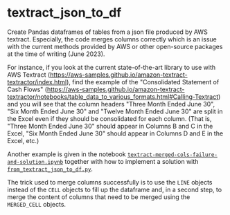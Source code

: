 # textract_json_to_df

Create Pandas dataframes of tables from a json file produced by AWS textract. Especially, the code merges columns correctly which is an issue with the current methods provided by AWS or other open-source packages at the time of writing (June 2023).

For instance, if you look at the current state-of-the-art library to use with AWS Textract (https://aws-samples.github.io/amazon-textract-textractor/index.html), find the example of the "Consolidated Statement of Cash Flows" (https://aws-samples.github.io/amazon-textract-textractor/notebooks/table_data_to_various_formats.html#Calling-Textract) and you will see that the column headers "Three Month Ended June 30", "Six Month Ended June 30" and "Twelve Month Ended June 30" are split in the Excel even if they should be consolidated for each column. (That is, "Three Month Ended June 30" should appear in Columns B and C in the Excel, "Six Month Ended June 30" should appear in Columns D and E in the Excel, etc.)

Another example is given in the notebook [`textract-merged-cols-failure-and-solution.ipynb`](https://github.com/fascani/textract_json_to_df/blob/main/textract-merged-cols-failure-and-solution.ipynb) together with how to implement a solution with  [`from_textract_json_to_df.py`](https://github.com/fascani/textract_json_to_df/blob/main/from_textract_json_to_df.py).

The trick used to merge columns successfully is to use the `LINE` objects instead of the `CELL` objects to fill up the dataframe and, in a second step, to merge the content of columns that need to be merged using the `MERGED_CELL` objects.
